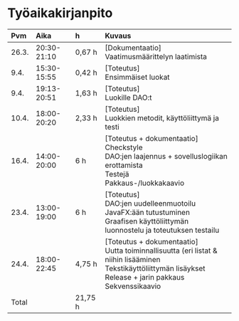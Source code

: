 # Työaikakirjanpito

| Pvm  | Aika   | h | Kuvaus |
| :--- | :----- | :- |:----- |
| 26.3. | 20:30-21:10 | 0,67 h | [Dokumentaatio]<br>Vaatimusmäärittelyn laatimista |
| 9.4. | 15:30-15:55 | 0,42 h | [Toteutus]<br>Ensimmäiset luokat |
| 9.4. | 19:13-20:51 | 1,63 h | [Toteutus]<br>Luokille DAO:t |
| 10.4. | 18:00-20:20 | 2,33 h | [Toteutus]<br>Luokkien metodit, käyttöliittymä ja testi |
| 16.4. | 14:00-20:00 | 6 h | [Toteutus + dokumentaatio]<br>Checkstyle<br>DAO:jen laajennus + sovelluslogiikan erottamista<br>Testejä<br>Pakkaus-/luokkakaavio |
| 23.4. | 13:00-19:00 | 6 h | [Toteutus]<br>DAO:jen uudelleenmuotoilu<br>JavaFX:ään tutustuminen<br>Graafisen käyttöliittymän luonnostelu ja toteutuksen testailu |
| 24.4. | 18:00-22:45 | 4,75 h | [Toteutus + dokumentaatio]<br>Uutta toiminnallisuutta (eri listat & niihin lisääminen<br>Tekstikäyttöliittymän lisäykset<br>Release + jarin pakkaus<br>Sekvenssikaavio
| Total | | 21,75 h |  | 
